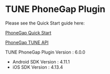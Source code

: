 # TUNE PhoneGap Plugin

Please see the Quick Start guide here:

[PhoneGap Quick Start](https://developers.tune.com/sdk/phonegap-quick-start/)

[PhoneGap TUNE API](docs/cordova-plugin-tune/6.0.0/index.html)

TUNE PhoneGap Plugin Version : 6.0.0

- Android SDK Version         : 4.11.1
- iOS SDK Version             : 4.13.4
